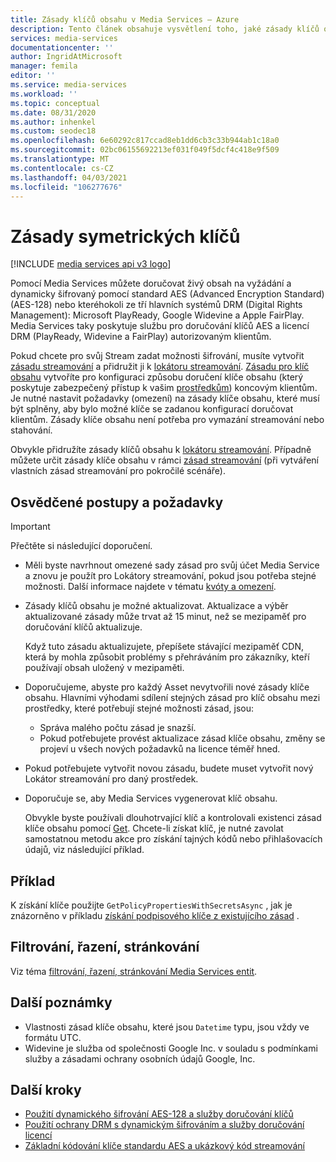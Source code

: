 ```yaml
---
title: Zásady klíčů obsahu v Media Services – Azure
description: Tento článek obsahuje vysvětlení toho, jaké zásady klíčů obsahu jsou a jak se používají v Azure Media Services.
services: media-services
documentationcenter: ''
author: IngridAtMicrosoft
manager: femila
editor: ''
ms.service: media-services
ms.workload: ''
ms.topic: conceptual
ms.date: 08/31/2020
ms.author: inhenkel
ms.custom: seodec18
ms.openlocfilehash: 6e60292c817ccad8eb1dd6cb3c33b944ab1c18a0
ms.sourcegitcommit: 02bc06155692213ef031f049f5dcf4c418e9f509
ms.translationtype: MT
ms.contentlocale: cs-CZ
ms.lasthandoff: 04/03/2021
ms.locfileid: "106277676"
---
```

# <a name="content-key-policies"></a>Zásady symetrických klíčů

[!INCLUDE [media services api v3 logo](./includes/v3-hr.md)]

Pomocí Media Services můžete doručovat živý obsah na vyžádání a dynamicky šifrovaný pomocí standard AES (Advanced Encryption Standard) (AES-128) nebo kteréhokoli ze tří hlavních systémů DRM (Digital Rights Management): Microsoft PlayReady, Google Widevine a Apple FairPlay. Media Services taky poskytuje službu pro doručování klíčů AES a licencí DRM (PlayReady, Widevine a FairPlay) autorizovaným klientům. 

Pokud chcete pro svůj Stream zadat možnosti šifrování, musíte vytvořit [zásadu streamování](stream-streaming-policy-concept.md) a přidružit ji k [lokátoru streamování](stream-streaming-locators-concept.md). [Zásadu pro klíč obsahu](/rest/api/media/contentkeypolicies) vytvoříte pro konfiguraci způsobu doručení klíče obsahu (který poskytuje zabezpečený přístup k vašim [prostředkům](assets-concept.md)) koncovým klientům. Je nutné nastavit požadavky (omezení) na zásady klíče obsahu, které musí být splněny, aby bylo možné klíče se zadanou konfigurací doručovat klientům. Zásady klíče obsahu není potřeba pro vymazání streamování nebo stahování. 

Obvykle přidružíte zásady klíčů obsahu k [lokátoru streamování](stream-streaming-locators-concept.md). Případně můžete určit zásady klíče obsahu v rámci [zásad streamování](stream-streaming-policy-concept.md) (při vytváření vlastních zásad streamování pro pokročilé scénáře). 

## <a name="best-practices-and-considerations"></a>Osvědčené postupy a požadavky

> [!IMPORTANT]
> Přečtěte si následující doporučení.

* Měli byste navrhnout omezené sady zásad pro svůj účet Media Service a znovu je použít pro Lokátory streamování, pokud jsou potřeba stejné možnosti. Další informace najdete v tématu [kvóty a omezení](limits-quotas-constraints-reference.md).
* Zásady klíčů obsahu je možné aktualizovat. Aktualizace a výběr aktualizované zásady může trvat až 15 minut, než se mezipaměť pro doručování klíčů aktualizuje. 

   Když tuto zásadu aktualizujete, přepíšete stávající mezipaměť CDN, která by mohla způsobit problémy s přehráváním pro zákazníky, kteří používají obsah uložený v mezipaměti.  
* Doporučujeme, abyste pro každý Asset nevytvořili nové zásady klíče obsahu. Hlavními výhodami sdílení stejných zásad pro klíč obsahu mezi prostředky, které potřebují stejné možnosti zásad, jsou:
   
   * Správa malého počtu zásad je snazší.
   * Pokud potřebujete provést aktualizace zásad klíče obsahu, změny se projeví u všech nových požadavků na licence téměř hned.
* Pokud potřebujete vytvořit novou zásadu, budete muset vytvořit nový Lokátor streamování pro daný prostředek.
* Doporučuje se, aby Media Services vygenerovat klíč obsahu. 

   Obvykle byste používali dlouhotrvající klíč a kontrolovali existenci zásad klíče obsahu pomocí [Get](/rest/api/media/contentkeypolicies/get). Chcete-li získat klíč, je nutné zavolat samostatnou metodu akce pro získání tajných kódů nebo přihlašovacích údajů, viz následující příklad.

## <a name="example"></a>Příklad

K získání klíče použijte `GetPolicyPropertiesWithSecretsAsync` , jak je znázorněno v příkladu [získání podpisového klíče z existujícího zásad](drm-get-content-key-policy-dotnet-how-to.md#get-contentkeypolicy-with-secrets) .

## <a name="filtering-ordering-paging"></a>Filtrování, řazení, stránkování

Viz téma [filtrování, řazení, stránkování Media Services entit](filter-order-page-entitites-how-to.md).

## <a name="additional-notes"></a>Další poznámky

* Vlastnosti zásad klíče obsahu, které jsou `Datetime` typu, jsou vždy ve formátu UTC.
* Widevine je služba od společnosti Google Inc. v souladu s podmínkami služby a zásadami ochrany osobních údajů Google, Inc.

## <a name="next-steps"></a>Další kroky

* [Použití dynamického šifrování AES-128 a služby doručování klíčů](drm-playready-license-template-concept.md)
* [Použití ochrany DRM s dynamickým šifrováním a služby doručování licencí](drm-protect-with-drm-tutorial.md)
* [Základní kódování klíče standardu AES a ukázkový kód streamování](https://github.com/Azure-Samples/media-services-v3-dotnet/tree/main/ContentProtection/BasicAESClearKey)
